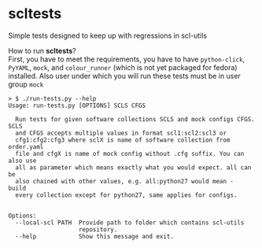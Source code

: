 # scltests
Simple tests designed to keep up with regressions in scl-utils

How to run **scltests**?  
First, you have to meet the requirements, you have to have `python-click`, `PyYAML`, `mock`, and `colour_runner` (which is not yet packaged for fedora) installed.
Also user under which you will run these tests must be in user group `mock`

```
> $ ./run-tests.py --help
Usage: run-tests.py [OPTIONS] SCLS CFGS

  Run tests for given software collections SCLS and mock configs CFGS. SCLS
  and CFGS accepts multiple values in format scl1:scl2:scl3 or
  cfg1:cfg2:cfg3 where sclX is name of software collection from order.yaml
  file and cfgX is name of mock config without .cfg suffix. You can also use
  all as parameter which means exactly what you would expect. all can be
  also chained with other values, e.g. all:python27 would mean -  build
  every collection except for python27, same applies for configs.


Options:
  --local-scl PATH  Provide path to folder which contains scl-utils
                    repository.
  --help            Show this message and exit.
```

